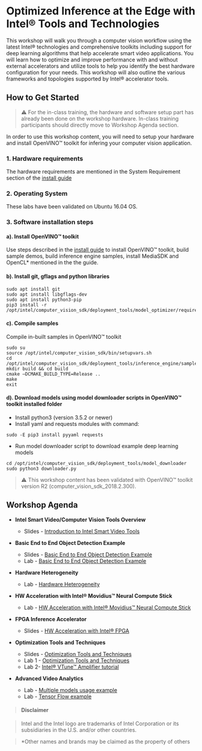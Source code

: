 # Optimized Inference at the Edge with Intel® Tools and Technologies 
This workshop will walk you through a computer vision workflow using the latest Intel® technologies and comprehensive toolkits including support for deep learning algorithms that help accelerate smart video applications. You will learn how to optimize and improve performance with and without external accelerators and utilize tools to help you identify the best hardware configuration for your needs. This workshop will also outline the various frameworks and topologies supported by Intel® accelerator tools. 

## How to Get Started
   
> :warning: For the in-class training, the hardware and software setup part has already been done on the workshop hardware. In-class training participants should directly move to Workshop Agenda section. 

In order to use this workshop content, you will need to setup your hardware and install OpenVINO™ toolkit for infering your computer vision application.  
### 1. Hardware requirements
The hardware requirements are mentioned in the System Requirement section of the [install guide](https://software.intel.com/en-us/articles/OpenVINO-Install-Linux)

### 2. Operating System
These labs have been validated on Ubuntu 16.04 OS. 

### 3. Software installation steps
#### a). Install OpenVINO™ toolkit 
Use steps described in the [install guide](https://software.intel.com/en-us/articles/OpenVINO-Install-Linux)
to install OpenVINO™ toolkit, build sample demos, build inference engine samples, install MediaSDK and OpenCL* mentioned in the the guide. 

#### b). Install git, gflags and python libraries
	sudo apt install git
	sudo apt install libgflags-dev
	sudo apt install python3-pip
    pip3 install -r /opt/intel/computer_vision_sdk/deployment_tools/model_optimizer/requirements_caffe.txt

#### c). Compile samples
Compile in-built samples in OpenVINO™ toolkit 

	sudo su
	source /opt/intel/computer_vision_sdk/bin/setupvars.sh
	cd /opt/intel/computer_vision_sdk/deployment_tools/inference_engine/samples/
	mkdir build && cd build
	cmake –DCMAKE_BUILD_TYPE=Release ..
	make 
	exit

#### d). Download models using model downloader scripts in OpenVINO™ toolkit installed folder
   - Install python3 (version 3.5.2 or newer) 
   - Install yaml and requests modules with command:

	sudo -E pip3 install pyyaml requests
   
   - Run model downloader script to download example deep learning models
  		
	cd /opt/intel/computer_vision_sdk/deployment_tools/model_downloader
	sudo python3 downloader.py
	
> :warning: This workshop content has been validated with OpenVINO™ toolkit version R2 (computer_vision_sdk_2018.2.300). 

		
## Workshop Agenda
* **Intel Smart Video/Computer Vision Tools Overview**
  - Slides - [Introduction to Intel Smart Video Tools](./presentations/01-Introduction-to-Intel-Smart-Video-Tools.pdf)

* **Basic End to End Object Detection Example**
  - Slides - [Basic End to End Object Detection Example](./presentations/02-Basic-End-to-End-Object-Detection-Example.pdf)
  - Lab - [Basic End to End Object Detection Example](./object-detection/README.md)

* **Hardware Heterogeneity**
  - Lab - [Hardware Heterogeneity](./hardware-heterogeneity/README.md)

* **HW Acceleration with Intel® Movidius™ Neural Compute Stick**
  - Lab - [HW Acceleration with Intel® Movidius™ Neural Compute Stick](./HW-Acceleration-with-Movidious-NCS/README.md) 
  
* **FPGA Inference Accelerator**
  - Slides - [HW Acceleration with Intel® FPGA](./presentations/04-HW-Acceleration-with-FPGA.pdf)

* **Optimization Tools and Techniques** 
  - Slides - [Optimization Tools and Techniques](/presentations/04_05_Optimization_and_advanced_analytics.pdf)
  - Lab 1 - [Optimization Tools and Techniques](./optimization-tools-and-techniques/README.md)
  - Lab 2- [Intel® VTune™ Amplifier tutorial](./optimization-tools-and-techniques/README_VTune.md)
  
* **Advanced Video Analytics**
  - Lab - [Multiple models usage example](./advanced-video-analytics/multiple_models.md)
  - Lab - [Tensor Flow example](./advanced-video-analytics/tensor_flow.md)
  
> #### Disclaimer

> Intel and the Intel logo are trademarks of Intel Corporation or its subsidiaries in the U.S. and/or other countries. 
 
> *Other names and brands may be claimed as the property of others
